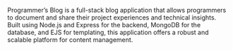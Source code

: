 Programmer’s Blog is a full-stack blog application that allows programmers to document and share their project experiences and technical insights. Built using Node.js and Express for the backend, MongoDB for the database, and EJS for templating, this application offers a robust and scalable platform for content management.
